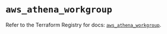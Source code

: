 # `aws_athena_workgroup`

Refer to the Terraform Registry for docs: [`aws_athena_workgroup`](https://registry.terraform.io/providers/hashicorp/aws/5.82.2/docs/resources/athena_workgroup).
